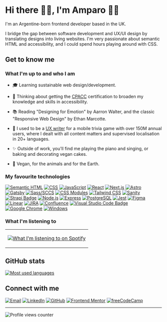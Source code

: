 # Hi there 👋🏼, I'm Amparo 👩‍💻

I'm an Argentine-born frontend developer based in the UK.

I bridge the gap between software development and UX/UI design by translating designs into living websites. I'm very passionate about semantic HTML and accessibility, and I could spend hours playing around with CSS.

## Get to know me

### What I'm up to and who I am
  
- 🎓 Learning sustainable web design/development.
  
- 💭 Thinking about getting the [CPACC](https://www.accessibilityassociation.org/s/certified-professional) certification to broaden my knowledge and skills in accessibility.
  
- 📚 Reading "Designing for Emotion" by Aarron Walter, and the classic "Responsive Web Design" by Ethan Marcotte.
  
- 🦄 I used to be a [UX writer](https://linkedin.com/in/amparozeballos) for a mobile trivia game with over 150M annual users, where I dealt with all content matters and supervised localisation in 20+ languages.
  
- ✨ Outside of work, you'll find me playing the piano and singing, or baking and decorating vegan cakes.
  
- 🌱 Vegan, for the animals and for the Earth.

### My favourite technologies

[![Semantic HTML](https://img.shields.io/badge/Semantic_HTML-E34F26?style=for-the-badge&logo=html5&logoColor=white)](https://web.dev/learn/html/semantic-html/)
[![CSS](https://img.shields.io/badge/CSS-1572B6?style=for-the-badge&logo=css3&logoColor=white)](https://web.dev/learn/css/)
[![JavaScript](https://img.shields.io/badge/JavaScript-323330?style=for-the-badge&logo=javascript&color=F7DF1E&logoColor=black)](https://developer.mozilla.org/en-US/docs/Web/JavaScript)
[![React](https://img.shields.io/badge/React-20232A?style=for-the-badge&logo=react&logoColor=61DAFB)](https://react.dev/)
[![Next.js](https://img.shields.io/badge/Next.js-000?logo=nextdotjs&logoColor=fff&style=for-the-badge)](https://nextjs.org/)
[![Astro](https://img.shields.io/badge/Astro-dc43d7?logo=astro&style=for-the-badge&logoColor=white)](https://astro.build/)
[![Gatsby](https://img.shields.io/badge/Gatsby-639?logo=gatsby&logoColor=fff&style=for-the-badge)](https://www.gatsbyjs.com/)
[![Sass/SCCS](https://img.shields.io/badge/Sass-CC6699?style=for-the-badge&logo=sass&logoColor=white)](https://sass-lang.com/)
[![CSS Modules](https://img.shields.io/badge/CSS%20Modules-000?logo=cssmodules&logoColor=fff&style=for-the-badge)](https://github.com/css-modules/css-modules)
[![Tailwind CSS](https://img.shields.io/badge/Tailwind%20CSS-06B6D4?logo=tailwindcss&logoColor=fff&style=for-the-badge)](https://tailwindcss.com/)
[![Sanity](https://img.shields.io/badge/Sanity-f16a5c?style=for-the-badge)](https://sanity.io)
[![Strapi Badge](https://img.shields.io/badge/Strapi-2F2E8B?logo=strapi&logoColor=fff&style=for-the-badge)](https://strapi.io/)
[![Node.js](https://img.shields.io/badge/Node.js-393?logo=nodedotjs&logoColor=fff&style=for-the-badge)](https://nodejs.org/)
[![Express](https://img.shields.io/badge/Express-000?logo=express&logoColor=fff&style=for-the-badge)](https://expressjs.com/)
[![PostgreSQL](https://img.shields.io/badge/PostgreSQL-316192?style=for-the-badge&logo=postgresql&logoColor=white)](https://www.postgresql.org/)
[![Jest](https://img.shields.io/badge/Jest-C21325?style=for-the-badge&logo=jest&logoColor=white)](https://jestjs.io/)
[![Figma](https://img.shields.io/badge/Figma-a751f7?style=for-the-badge&logo=figma&logoColor=white)](https://www.figma.com/ui-design-tool/)
[![Linear](https://img.shields.io/badge/Linear-5E6AD2?logo=linear&logoColor=fff&style=for-the-badge)](https://linear.app/)
[![JIRA](https://img.shields.io/badge/Jira-0052CC?style=for-the-badge&logo=Jira&logoColor=white)](https://www.atlassian.com/software/jira/guides/getting-started/introduction#what-is-jira-software)
[![Confluence](https://img.shields.io/badge/Confluence-172B4D?logo=confluence&logoColor=fff&style=for-the-badge)](https://www.atlassian.com/software/confluence/resources/guides)
[![Visual Studio Code Badge](https://img.shields.io/badge/Visual%20Studio%20Code-007ACC?logo=visualstudiocode&logoColor=fff&style=for-the-badge)](https://code.visualstudio.com/)
[![Google Chrome](https://img.shields.io/badge/Google%20Chrome-fcd15c?logo=googlechrome&logoColor=000&style=for-the-badge)](https://www.google.com/chrome/)
[![Windows](https://img.shields.io/badge/Windows-0078D6?logo=windows&logoColor=fff&style=for-the-badge)](https://98.js.org/)

<!-- <img src="https://spotify-github-profile.vercel.app/api/view?uid=amparozeballos&cover_image=true&theme=default&show_offline=false&background_color=121212&interchange=true" /> -->

### What I'm listening to

<table>
<tr valign="center">
<td>
  
[![What I'm listening to on Spotify](https://spotify-github-profile.vercel.app/api/view?uid=amparozeballos&cover_image=true&theme=natemoo-re&show_offline=false&interchange=true)](https://spotify-github-profile.vercel.app/api/view?uid=amparozeballos&redirect=true)

</td>
</tr>
</table>


## GitHub stats

[![Most used languages](https://github-readme-stats-amparo.vercel.app/api/top-langs/?username=amparoamparo&langs_count=6&layout=compact)](https://github.com/amparoamparo?tab=repositories)


## Connect with me

[![Email](https://img.shields.io/badge/Send_me_an_email-EA4335?style=for-the-badge&logo=gmail&logoColor=white)](mailto:hello@amparo.codes?subject=Hello%20from%20GitHub)
[![LinkedIn](https://img.shields.io/badge/LinkedIn-0A66C2?logo=linkedin&logoColor=fff&style=for-the-badge)](https://linkedin.com/in/amparozeballos)
[![GitHub](https://img.shields.io/badge/GitHub-181717?logo=github&logoColor=fff&style=for-the-badge)](https://github.com/amparoamparo)
[![Frontend Mentor](https://img.shields.io/badge/Frontend%20Mentor-3F54A3?logo=frontendmentor&logoColor=fff&style=for-the-badge)](https://frontendmentor.io/profile/amparoamparo)
[![freeCodeCamp](https://img.shields.io/badge/freeCodeCamp-0A0A23?logo=freecodecamp&logoColor=fff&style=for-the-badge)](https://freecodecamp.org/amparo)

<!-- 
## Support me

[![PayPal](https://img.shields.io/badge/PayPal-00457C?logo=paypal&logoColor=fff&style=for-the-badge)](https://paypal.me/amparocodes)
[![Buy Me A Coffee Badge](https://img.shields.io/badge/Buy%20Me%20A%20Coffee-FD0?logo=buymeacoffee&logoColor=000&style=for-the-badge)](https://buymeacoffee.com/amparoamparo)
[![Ko-fi](https://img.shields.io/badge/Ko--fi-FF5E5B?logo=kofi&logoColor=fff&style=for-the-badge)](https://ko-fi.com/amparoamparo) -->

---

![Profile views counter](https://komarev.com/ghpvc/?username=amparoamparo&&style=for-the-badge)

<!-- ![Most used languages](https://github-readme-stats-amparo.vercel.app/api/top-langs/?username=amparoamparo&langs_count=6&layout=compact) -->
